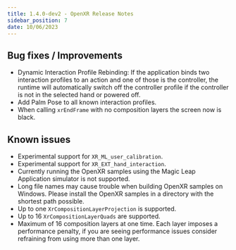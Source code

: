 ```yaml
---
title: 1.4.0-dev2 - OpenXR Release Notes
sidebar_position: 7
date: 10/06/2023
---
```


## Bug fixes / Improvements

- Dynamic Interaction Profile Rebinding: If the application binds two interaction profiles to an action and one of those is the controller, the runtime will automatically switch off the controller profile if the controller is not in the selected hand or powered off.
- Add Palm Pose to all known interaction profiles.
- When calling `xrEndFrame` with no composition layers the screen now is black.

## Known issues

-  Experimental support for `XR_ML_user_calibration`.
- Experimental support for `XR_EXT_hand_interaction`.
- Currently running the OpenXR samples using the Magic Leap Application simulator is not supported.
- Long file names may cause trouble when building OpenXR samples on Windows. Please install the OpenXR samples in a directory with the shortest path possible.
- Up to one `XrCompositionLayerProjection` is supported.
- Up to 16 `XrCompositionLayerQuads` are supported.
- Maximum of 16 composition layers at one time. Each layer imposes a performance penalty, if you are seeing performance issues consider refraining from using more than one layer.
